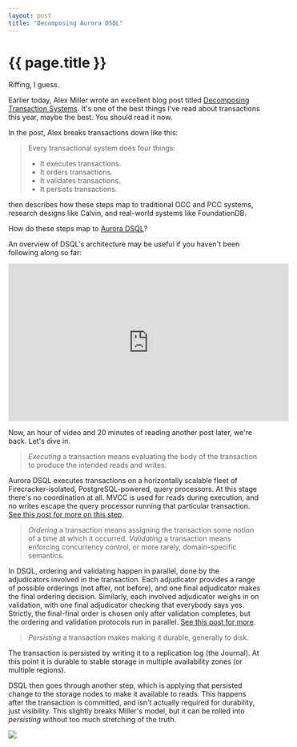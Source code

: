 ```yaml
---
layout: post
title: "Decomposing Aurora DSQL"
---
```


{{ page.title }}
================

<p class="meta">Riffing, I guess.</p>

Earlier today, Alex Miller wrote an excellent blog post titled [Decomposing Transaction Systems](https://transactional.blog/blog/2025-decomposing-transactional-systems). It's one of the best things I've read about transactions this year, maybe the best. You should read it now.

In the post, Alex breaks transactions down like this:

> Every transactional system does four things:
> * It executes transactions.
> * It orders transactions.
> * It validates transactions.
> * It persists transactions.

then describes how these steps map to traditional OCC and PCC systems, research designs like Calvin, and real-world systems like FoundationDB. 

How do these steps map to [Aurora DSQL](https://aws.amazon.com/rds/aurora/dsql/)?

An overview of DSQL's architecture may be useful if you haven't been following along so far:

<iframe width="560" height="315" src="https://www.youtube-nocookie.com/embed/huGmR_mi5dQ?si=FvIRZSUAUNq_Ienu" title="YouTube video player" frameborder="0" allow="accelerometer; autoplay; clipboard-write; encrypted-media; gyroscope; picture-in-picture; web-share" referrerpolicy="strict-origin-when-cross-origin" allowfullscreen></iframe>

Now, an hour of video and 20 minutes of reading another post later, we're back. Let's dive in.

> *Executing* a transaction means evaluating the body of the transaction to produce the intended reads and writes.

Aurora DSQL executes transactions on a horizontally scalable fleet of Firecracker-isolated, PostgreSQL-powered, query processors. At this stage there's no coordination at all. MVCC is used for reads during execution, and no writes escape the query processor running that particular transaction. [See this post for more on this step](https://brooker.co.za/blog/2024/12/04/inside-dsql.html).

> *Ordering* a transaction means assigning the transaction some notion of a time at which it occurred.
> *Validating* a transaction means enforcing concurrency control, or more rarely, domain-specific semantics.

In DSQL, ordering and validating happen in parallel, done by the adjudicators involved in the transaction. Each adjudicator provides a range of possible orderings (not after, not before), and one final adjudicator makes the final ordering decision. Similarly, each involved adjudicator weighs in on validation, with one final adjudicator checking that everybody says yes. Strictly, the final-final order is chosen only after validation completes, but the ordering and validation protocols run in parallel. [See this post for more](https://brooker.co.za/blog/2024/12/05/inside-dsql-writes.html).

> *Persisting* a transaction makes making it durable, generally to disk.

The transaction is persisted by writing it to a replication log (the Journal). At this point it is durable to stable storage in multiple availability zones (or multiple regions).

DSQL then goes through another step, which is applying that persisted change to the storage nodes to make it available to reads. This happens after the transaction is committed, and isn't actually required for durability, just visibility. This slightly breaks Miller's model, but it can be rolled into *persisting* without too much stretching of the truth.

![](/blog/images/dsql_txn_order.png)
